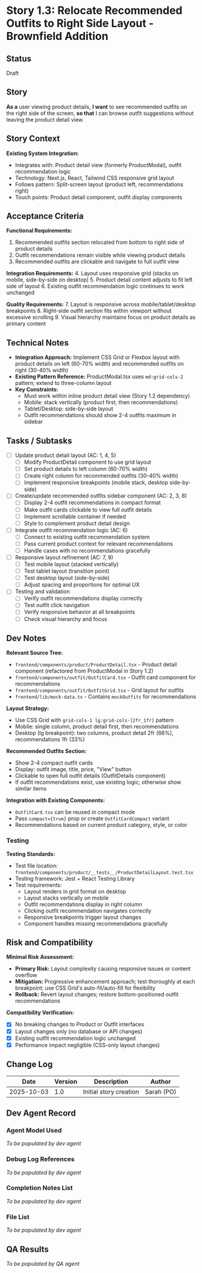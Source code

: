 # Story 1.3: Relocate Recommended Outfits to Right Side Layout - Brownfield Addition

## Status
Draft

## Story

**As a** user viewing product details,
**I want** to see recommended outfits on the right side of the screen,
**so that** I can browse outfit suggestions without leaving the product detail view.

## Story Context

**Existing System Integration:**
- Integrates with: Product detail view (formerly ProductModal), outfit recommendation logic
- Technology: Next.js, React, Tailwind CSS responsive grid layout
- Follows pattern: Split-screen layout (product left, recommendations right)
- Touch points: Product detail component, outfit display components

## Acceptance Criteria

**Functional Requirements:**
1. Recommended outfits section relocated from bottom to right side of product details
2. Outfit recommendations remain visible while viewing product details
3. Recommended outfits are clickable and navigate to full outfit view

**Integration Requirements:**
4. Layout uses responsive grid (stacks on mobile, side-by-side on desktop)
5. Product detail content adjusts to fit left side of layout
6. Existing outfit recommendation logic continues to work unchanged

**Quality Requirements:**
7. Layout is responsive across mobile/tablet/desktop breakpoints
8. Right-side outfit section fits within viewport without excessive scrolling
9. Visual hierarchy maintains focus on product details as primary content

## Technical Notes

- **Integration Approach:** Implement CSS Grid or Flexbox layout with product details on left (60-70% width) and recommended outfits on right (30-40% width)
- **Existing Pattern Reference:** ProductModal.tsx uses `md:grid-cols-2` pattern; extend to three-column layout
- **Key Constraints:**
  - Must work within inline product detail view (Story 1.2 dependency)
  - Mobile: stack vertically (product first, then recommendations)
  - Tablet/Desktop: side-by-side layout
  - Outfit recommendations should show 2-4 outfits maximum in sidebar

## Tasks / Subtasks

- [ ] Update product detail layout (AC: 1, 4, 5)
  - [ ] Modify ProductDetail component to use grid layout
  - [ ] Set product details to left column (60-70% width)
  - [ ] Create right column for recommended outfits (30-40% width)
  - [ ] Implement responsive breakpoints (mobile stack, desktop side-by-side)
- [ ] Create/update recommended outfits sidebar component (AC: 2, 3, 8)
  - [ ] Display 2-4 outfit recommendations in compact format
  - [ ] Make outfit cards clickable to view full outfit details
  - [ ] Implement scrollable container if needed
  - [ ] Style to complement product detail design
- [ ] Integrate outfit recommendation logic (AC: 6)
  - [ ] Connect to existing outfit recommendation system
  - [ ] Pass current product context for relevant recommendations
  - [ ] Handle cases with no recommendations gracefully
- [ ] Responsive layout refinement (AC: 7, 9)
  - [ ] Test mobile layout (stacked vertically)
  - [ ] Test tablet layout (transition point)
  - [ ] Test desktop layout (side-by-side)
  - [ ] Adjust spacing and proportions for optimal UX
- [ ] Testing and validation
  - [ ] Verify outfit recommendations display correctly
  - [ ] Test outfit click navigation
  - [ ] Verify responsive behavior at all breakpoints
  - [ ] Check visual hierarchy and focus

## Dev Notes

**Relevant Source Tree:**
- `frontend/components/product/ProductDetail.tsx` - Product detail component (refactored from ProductModal in Story 1.2)
- `frontend/components/outfit/OutfitCard.tsx` - Outfit card component for recommendations
- `frontend/components/outfit/OutfitGrid.tsx` - Grid layout for outfits
- `frontend/lib/mock-data.ts` - Contains `mockOutfits` for recommendations

**Layout Strategy:**
- Use CSS Grid with `grid-cols-1 lg:grid-cols-[2fr_1fr]` pattern
- Mobile: single column, product detail first, then recommendations
- Desktop (lg breakpoint): two columns, product detail 2fr (66%), recommendations 1fr (33%)

**Recommended Outfits Section:**
- Show 2-4 compact outfit cards
- Display: outfit image, title, price, "View" button
- Clickable to open full outfit details (OutfitDetails component)
- If outfit recommendations exist, use existing logic; otherwise show similar items

**Integration with Existing Components:**
- `OutfitCard.tsx` can be reused in compact mode
- Pass `compact={true}` prop or create `OutfitCardCompact` variant
- Recommendations based on current product category, style, or color

### Testing

**Testing Standards:**
- Test file location: `frontend/components/product/__tests__/ProductDetailLayout.test.tsx`
- Testing framework: Jest + React Testing Library
- Test requirements:
  - Layout renders in grid format on desktop
  - Layout stacks vertically on mobile
  - Outfit recommendations display in right column
  - Clicking outfit recommendation navigates correctly
  - Responsive breakpoints trigger layout changes
  - Component handles missing recommendations gracefully

## Risk and Compatibility

**Minimal Risk Assessment:**
- **Primary Risk:** Layout complexity causing responsive issues or content overflow
- **Mitigation:** Progressive enhancement approach; test thoroughly at each breakpoint; use CSS Grid's auto-fit/auto-fill for flexibility
- **Rollback:** Revert layout changes; restore bottom-positioned outfit recommendations

**Compatibility Verification:**
- [x] No breaking changes to Product or Outfit interfaces
- [x] Layout changes only (no database or API changes)
- [x] Existing outfit recommendation logic unchanged
- [x] Performance impact negligible (CSS-only layout changes)

## Change Log

| Date | Version | Description | Author |
|------|---------|-------------|--------|
| 2025-10-03 | 1.0 | Initial story creation | Sarah (PO) |

## Dev Agent Record

### Agent Model Used
_To be populated by dev agent_

### Debug Log References
_To be populated by dev agent_

### Completion Notes List
_To be populated by dev agent_

### File List
_To be populated by dev agent_

## QA Results
_To be populated by QA agent_
